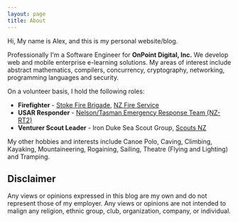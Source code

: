 ```yaml
---
layout: page
title: About
---
```


Hi, My name is Alex, and this is my personal website/blog.

Professionally I'm a Software Engineer for **OnPoint Digital, Inc.** We develop web and mobile enterprise e-learning
solutions. My areas of interest include abstract mathematics, compilers, concurrency, cryptography, networking,
programming languages and security.

On a volunteer basis, I hold the following roles:

- **Firefighter** - [Stoke Fire Brigade](http://www.fire.org.nz/About-Us/All-Regions/Region-4/Pages/Stoke-Volunteer-Fire-Brigade.html),
[NZ Fire Service](http://www.fire.org.nz/)
- **USAR Responder** - [Nelson/Tasman Emergency Response Team (NZ-RT2)](http://www.nzrt2.co.nz/)
- **Venturer Scout Leader** - Iron Duke Sea Scout Group, [Scouts NZ](http://www.scouts.org.nz/)

My other hobbies and interests include Canoe Polo, Caving, Climbing, Kayaking, Mountaineering, Rogaining, Sailing,
Theatre (Flying and Lighting) and Tramping.

## Disclaimer

Any views or opinions expressed in this blog are my own and do not represent those of my employer.  Any views or
opinions are not intended to malign any religion, ethnic group, club, organization, company, or individual.
